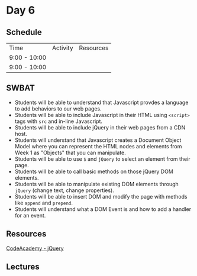 # Day 6

## Schedule

<table>
    <tr>
        <td>Time</td>
        <td>Activity</td>
        <td>Resources</td>
    </tr>
    <tr>
        <td>9:00 - 10:00</td>
        <td> </td>
        <td>
        </td>
    </tr>
    <tr>
        <td>9:00 - 10:00</td>
        <td> </td>
        <td>
        </td>
    </tr>
</table>

## SWBAT 

+ Students will be able to understand that Javascript provdes a language to add behaviors to our web pages.
+ Students will be able to include Javascript in their HTML using `<script>` tags with `src` and in-line Javascript.
+ Students will be able to include jQuery in their web pages from a CDN host.
+ Students will understand that Javascript creates a Document Object Model where you can represent the HTML nodes and elements from Week 1 as "Objects" that you can manipulate.
+ Students will be able to use `$` and `jQuery` to select an element from their page.
+ Students will be able to call basic methods on those jQuery DOM elements.
+ Students will be able to manipulate existing DOM elements through `jQuery` (change text, change properties).
+ Students will be able to insert DOM and modify the page with methods like `append` and `prepend`.
+ Students will understand what a DOM Event is and how to add a handler for an event.

## Resources

[CodeAcademy - jQuery](http://www.codecademy.com/en/tracks/jquery)

## Lectures
